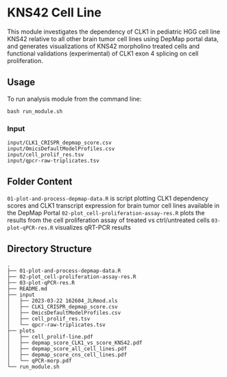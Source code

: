 # KNS42 Cell Line
This module investigates the dependency of CLK1 in pediatric HGG cell line KNS42 relative to all other brain tumor cell lines using DepMap portal data, and generates visualizations of KNS42 morpholino treated cells and functional validations (experimental) of CLK1 exon 4 splicing on cell proliferation.  

## Usage
To run analysis module from the command line:
```
bash run_module.sh
```

### Input
```
input/CLK1_CRISPR_depmap_score.csv
input/OmicsDefaultModelProfiles.csv
input/cell_prolif_res.tsv
input/qpcr-raw-triplicates.tsv
```

## Folder Content
```01-plot-and-process-depmap-data.R``` is script plotting CLK1 dependency scores and CLK1 transcript expression for brain tumor cell lines available in the DepMap Portal
```02-plot_cell-proliferation-assay-res.R``` plots the results from the cell proliferation assay of treated vs ctrl/untreated cells
```03-plot-qPCR-res.R``` visualizes qRT-PCR results

## Directory Structure
```
.
├── 01-plot-and-process-depmap-data.R
├── 02-plot_cell-proliferation-assay-res.R
├── 03-plot-qPCR-res.R
├── README.md
├── input
│   ├── 2023-03-22 162604_JLRmod.xls
│   ├── CLK1_CRISPR_depmap_score.csv
│   ├── OmicsDefaultModelProfiles.csv
│   ├── cell_prolif_res.tsv
│   └── qpcr-raw-triplicates.tsv
├── plots
│   ├── cell_prolif-line.pdf
│   ├── depmap_score_CLK1_vs_score_KNS42.pdf
│   ├── depmap_score_all_cell_lines.pdf
│   ├── depmap_score_cns_cell_lines.pdf
│   └── qPCR-morp.pdf
└── run_module.sh
```
